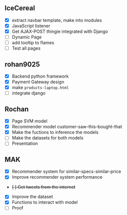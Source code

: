 ## IceCereal

* [x] extract navbar template, make into modules
* [x] JavaScript listener
* [x] Get AJAX-POST thingie integrated with Django
* [ ] Dynamic Page
* [ ] add tooltip to flames
* [ ] Test all pages

## rohan9025

* [x] Backend python framework
* [x] Payment Gateway design  
* [x] make `products-laptop.html`
* [ ] integrate django

## Rochan

* [x] Page SVM model
* [x] Recommender model customer-saw-this-bought-that
* [x] Make the fuctions to inference the models 
* [ ] Make the datasets for both models
* [ ] Presentation

## MAK

* [x] Recommender system for similar-specs-similar-price
* [x] Improve recommender system performance
* <strike>[ ] Get tweets from the internet</strike>
* [x] Improve the dataset
* [x] Functions to interact with model
* [ ] Proof
